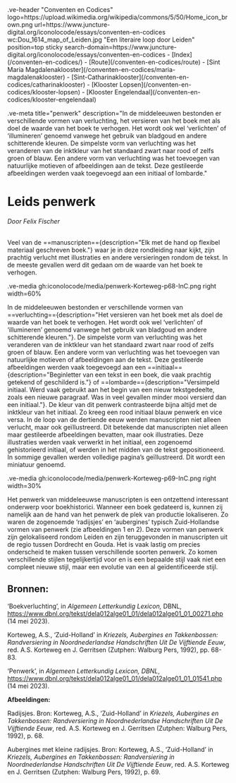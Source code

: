 <link rel="stylesheet" href="https://fonts.googleapis.com/css?family=Trirong">
<style>
    @import url('https://fonts.googleapis.com/css2?family=Cardo&family=Caudex&family=Marck+Script&display=swap');
    #juncture ve-header {font-family: 'Caudex'}
    #juncture h1 {font-family: 'Caudex'}
    #juncture h2 {font-family: 'Caudex'}
    #juncture h3 {font-family: 'Caudex'}
    #juncture a:link { color: brown; text-decoration: underline; }
</style>
.ve-header "Conventen en Codices" logo=https://upload.wikimedia.org/wikipedia/commons/5/50/Home_icon_brown.png url=https://www.juncture-digital.org/iconolocode/essays/conventen-en-codices wc:Dou_1614_map_of_Leiden.jpg "Een literaire loop door Leiden" position=top sticky search-domain=https://www.juncture-digital.org/iconolocode/essays/conventen-en-codices 
    - [Index](/conventen-en-codices/)
    - [Route](/conventen-en-codices/route)
    - [Sint Maria Magdalenaklooster](/conventen-en-codices/maria-magdalenaklooster)
    - [Sint-Catharinaklooster](/conventen-en-codices/catharinaklooster)
    - [Klooster Lopsen](/conventen-en-codices/klooster-lopsen)
    - [Klooster Engelendaal](/conventen-en-codices/klooster-engelendaal)

.ve-meta title="penwerk" description="In de middeleeuwen bestonden er verschillende vormen van verluchting, het versieren van het boek met als doel de waarde van het boek te verhogen. Het wordt ook wel ‘verlichten’ of ‘illumineren’ genoemd vanwege het gebruik van bladgoud en andere schitterende kleuren. De simpelste vorm van verluchting was het veranderen van de inktkleur van het standaard zwart naar rood of zelfs groen of blauw. Een andere vorm van verluchting was het toevoegen van natuurlijke motieven of afbeeldingen aan de tekst. Deze gestileerde afbeeldingen werden vaak toegevoegd aan een initiaal of lombarde."
# Leids penwerk
*Door Felix Fischer*
<br><br>

Veel van de ==manuscripten=={description="Elk met de hand op flexibel materiaal geschreven boek."} waar je in deze rondleiding naar kijkt, zijn prachtig verlucht met illustraties en andere versieringen rondom de tekst. In de meeste gevallen werd dit gedaan om de waarde van het boek te verhogen. 

.ve-media gh:iconolocode/media/penwerk-Korteweg-p68-InC.png right width=60%

In de middeleeuwen bestonden er verschillende vormen van ==verluchting=={description="Het versieren van het boek met als doel de waarde van het boek te verhogen. Het wordt ook wel ‘verlichten’ of ‘illumineren’ genoemd vanwege het gebruik van bladgoud en andere schitterende kleuren."}. De simpelste vorm van verluchting was het veranderen van de inktkleur van het standaard zwart naar rood of zelfs groen of blauw. Een andere vorm van verluchting was het toevoegen van natuurlijke motieven of afbeeldingen aan de tekst. Deze gestileerde afbeeldingen werden vaak toegevoegd aan een ==initiaal=={description="Beginletter van een tekst in een boek, die vaak prachtig getekend of geschilderd is."} of ==lombarde=={description="Versimpeld initiaal. Werd vaak gebruikt aan het begin van een nieuw tekstgedeelte, zoals een nieuwe paragraaf. Was in veel gevallen minder mooi versierd dan een initiaal."}. De kleur van dit penwerk contrasteerde bijna altijd met de inktkleur van het initiaal. Zo kreeg een rood initiaal blauw penwerk en vice versa. In de loop van de dertiende eeuw werden manuscripten niet alleen verlucht, maar ook geïllustreerd. Dit betekende dat manuscripten niet alleen maar gestileerde afbeeldingen bevatten, maar ook illustraties. Deze illustraties werden vaak verwerkt in het initiaal, een zogenoemd gehistorieerd initiaal, of werden in het midden van de tekst gepositioneerd. In sommige gevallen werden volledige pagina’s geïllustreerd. Dit wordt een miniatuur genoemd.

.ve-media gh:iconolocode/media/penwerk-Korteweg-p69-InC.png right width=30%

Het penwerk van middeleeuwse manuscripten is een ontzettend interessant onderwerp voor boekhistorici. Wanneer een boek gedateerd is, kunnen zij namelijk aan de hand van het penwerk de plek van productie lokaliseren. Zo waren de zogenoemde ‘radijsjes’ en ‘aubergines’ typisch Zuid-Hollandse vormen van penwerk (zie afbeeldingen 1 en 2). Deze vormen van penwerk zijn gelokaliseerd rondom Leiden en zijn teruggevonden in manuscripten uit de regio tussen Dordrecht en Gouda. Het is vaak lastig om precies onderscheid te maken tussen verschillende soorten penwerk. Zo komen verschillende stijlen tegelijkertijd voor en is een bepaalde stijl vaak niet een compleet nieuwe stijl, maar een evolutie van een al geïdentificeerde stijl. 

## Bronnen:

‘Boekverluchting’, in *Algemeen Letterkundig Lexicon,* DBNL,			<https://www.dbnl.org/tekst/dela012alge01_01/dela012alge01_01_00271.php> (14 mei 2023).

Korteweg, A.S., ‘Zuid-Holland’ in *Kriezels, Aubergines en Takkenbossen: Randversiering in 	Noordnederlandse Handschriften Uit De Vijftiende Eeuw*, red. A.S. Korteweg en J. 	Gerritsen (Zutphen: Walburg Pers, 1992), pp. 68-83.

‘Penwerk’, in *Algemeen Letterkundig Lexicon, DBNL*,				<https://www.dbnl.org/tekst/dela012alge01_01/dela012alge01_01_01541.php> (14 mei 2023).

**Afbeeldingen:**

Radijsjes. Bron: Korteweg, A.S., ‘Zuid-Holland’ in *Kriezels, Aubergines en Takkenbossen: Randversiering in Noordnederlandse Handschriften Uit De Vijftiende Eeuw*, red. A.S. Korteweg en J. Gerritsen (Zutphen: Walburg Pers, 1992), p. 68.

Aubergines met kleine radijsjes. Bron: Korteweg, A.S., ‘Zuid-Holland’ in *Kriezels, Aubergines en Takkenbossen: Randversiering in Noordnederlandse Handschriften Uit De Vijftiende Eeuw*, red. A.S. Korteweg en J. Gerritsen (Zutphen: Walburg Pers, 1992), p. 69. 

